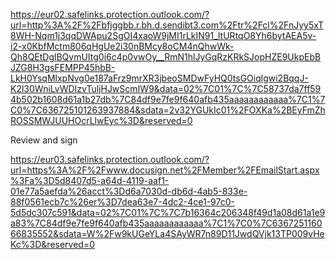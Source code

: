 https://eur02.safelinks.protection.outlook.com/?url=http%3A%2F%2Fbfjggbb.r.bh.d.sendibt3.com%2Ftr%2Fcl%2FnJyy5xT8WH-Nqm1j3qqDWApu2SgOI4xaoW9jMI1rLkIN91_ltURtqO8Yh6bytAEA5v-i2-x0KbfMctm806qHgUe2i30nBMcy8oCM4nQhwWk-Qh8QEtDglBQvmUItg0i6c4p0vwOy__RmN1hlJyGqRzKRkSJopHZE9UkpEbBJZG8H3gsFEMPP45hbB-LkH0YsqMlxpNvg0e187aFrz9mrXR3jbeoSMDwFyHQ0tsGOiqlgwi2BqqJ-K2l30WniLvWDIzvTuljHJwScmIW9&data=02%7C01%7C%7C58737da7ff594b502b1608d61a1b27db%7C84df9e7fe9f640afb435aaaaaaaaaaaa%7C1%7C0%7C636725101263937884&sdata=2v32YGUkIc01%2FOXKa%2BEyFmZhROSSMWJUUHOcrLlwEyc%3D&reserved=0



Review and sign

https://eur03.safelinks.protection.outlook.com/?url=https%3A%2F%2Fwww.docusign.net%2FMember%2FEmailStart.aspx%3Fa%3D5d8407d5-a64d-4119-aaf1-01e77a5aefda%26acct%3Dd6a7030d-db6d-4ab5-833e-88f0561ecb7c%26er%3D7dea63e7-4dc2-4ce1-97c0-5d5dc307c591&data=02%7C01%7C%7C7b16364c206348f49d1a08d61a1e9a83%7C84df9e7fe9f640afb435aaaaaaaaaaaa%7C1%7C0%7C636725116066835552&sdata=W%2Fw9kUGeYLa4SAyWR7n89D11JwdQVjk13TP009vHeKc%3D&reserved=0
